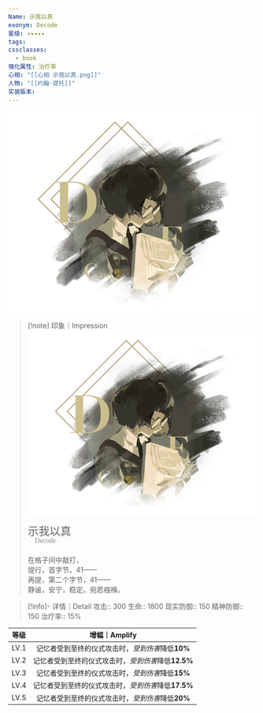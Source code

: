 ```yaml
---
Name: 示我以真
exonym: Decode
星级: ✦✦✦✦✦
tags:
cssclasses:
  - book
强化属性: 治疗率
心相: "[[心相 示我以真.png]]"
人物: "[[约翰·提托]]"
实装版本:
---
```

![cover](assets/示我以真｜Decode.assets/心相%20示我以真.png)

> [!note] 印象｜Impression
> ![心相 示我以真|inlL|300](assets/示我以真｜Decode.assets/心相%20示我以真.png)
> <p style="font-family: '家族宋', sans-serif; font-size: 22px; line-height: 0.75; text-indent: 0;">示我以真<br><span style="font-family: serif; font-size: 14px; color: #888888;">　Decode</span></p>
> 
> 在格子间中敲打，  
> 提行，首字节，41——  
> 再提，第二个字节，41——  
> 静谧，安宁，稳定。宛若襁褓。

> [!info]- 详情｜Detail
> 攻击:: 300
> 生命:: 1800
> 现实防御:: 150
> 精神防御:: 150
> 治疗率:: 15%

| 等级 |                    增幅｜Amplify                    |
| :--: | :-------------------------------------------------: |
| LV.1 |  记忆者受到至终的仪式攻击时，*受到伤害*降低**10%**  |
| LV.2 | 记忆者受到至终的仪式攻击时，*受到伤害*降低**12.5%** |
| LV.3 |  记忆者受到至终的仪式攻击时，*受到伤害*降低**15%**  |
| LV.4 | 记忆者受到至终的仪式攻击时，*受到伤害*降低**17.5%** |
| LV.5 |  记忆者受到至终的仪式攻击时，*受到伤害*降低**20%**  |
